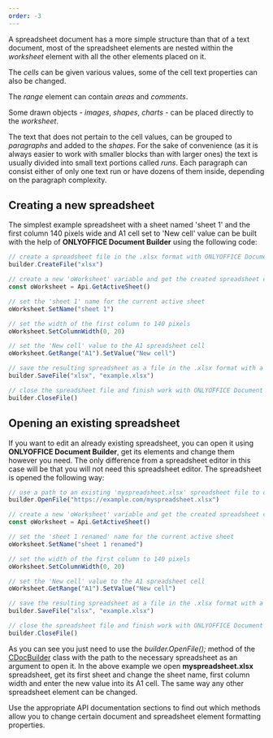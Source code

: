 ```yaml
---
order: -3
---
```


A spreadsheet document has a more simple structure than that of a text document, most of the spreadsheet elements are nested within the *worksheet* element with all the other elements placed on it.

The *cells* can be given various values, some of the cell text properties can also be changed.

The *range* element can contain *areas* and *comments*.

Some drawn objects - *images*, *shapes*, *charts* - can be placed directly to the *worksheet*.

The text that does not pertain to the cell values, can be grouped to *paragraphs* and added to the *shapes*. For the sake of convenience (as it is always easier to work with smaller blocks than with larger ones) the text is usually divided into small text portions called *runs*. Each paragraph can consist either of only one text run or have dozens of them inside, depending on the paragraph complexity.


## Creating a new spreadsheet

The simplest example spreadsheet with a sheet named 'sheet 1' and the first column 140 pixels wide and A1 cell set to 'New cell' value can be built with the help of **ONLYOFFICE Document Builder** using the following code:

``` js
// create a spreadsheet file in the .xlsx format with ONLYOFFICE Document Builder
builder.CreateFile("xlsx")

// create a new 'oWorksheet' variable and get the created spreadsheet contents
const oWorksheet = Api.GetActiveSheet()

// set the 'sheet 1' name for the current active sheet
oWorksheet.SetName("sheet 1")

// set the width of the first column to 140 pixels
oWorksheet.SetColumnWidth(0, 20)

// set the 'New cell' value to the A1 spreadsheet cell
oWorksheet.GetRange("A1").SetValue("New cell")

// save the resulting spreadsheet as a file in the .xlsx format with a new 'example.xlsx' name
builder.SaveFile("xlsx", "example.xlsx")

// close the spreadsheet file and finish work with ONLYOFFICE Document Builder
builder.CloseFile()
```


## Opening an existing spreadsheet

If you want to edit an already existing spreadsheet, you can open it using **ONLYOFFICE Document Builder**, get its elements and change them however you need. The only difference from a spreadsheet editor in this case will be that you will not need this spreadsheet editor. The spreadsheet is opened the following way:

``` js
// use a path to an existing 'myspreadsheet.xlsx' spreadsheet file to open it with ONLYOFFICE Document Builder
builder.OpenFile("https://example.com/myspreadsheet.xlsx")

// create a new 'oWorksheet' variable and get the created spreadsheet contents
const oWorksheet = Api.GetActiveSheet()

// set the 'sheet 1 renamed' name for the current active sheet
oWorksheet.SetName("sheet 1 renamed")

// set the width of the first column to 140 pixels
oWorksheet.SetColumnWidth(0, 20)

// set the 'New cell' value to the A1 spreadsheet cell
oWorksheet.GetRange("A1").SetValue("New cell")

// save the resulting spreadsheet as a file in the .xlsx format with a new 'example.xlsx' name
builder.SaveFile("xlsx", "example.xlsx")

// close the spreadsheet file and finish work with ONLYOFFICE Document Builder
builder.CloseFile()
```

As you can see you just need to use the *builder.OpenFile();* method of the [CDocBuilder](../../../Document%20Builder/Builder%20Framework/C++/CDocBuilder/index.md) class with the path to the necessary spreadsheet as an argument to open it. In the above example we open **myspreadsheet.xlsx** spreadsheet, get its first sheet and change the sheet name, first column width and enter the new value into its A1 cell. The same way any other spreadsheet element can be changed.

Use the appropriate API documentation sections to find out which methods allow you to change certain document and spreadsheet element formatting properties.
